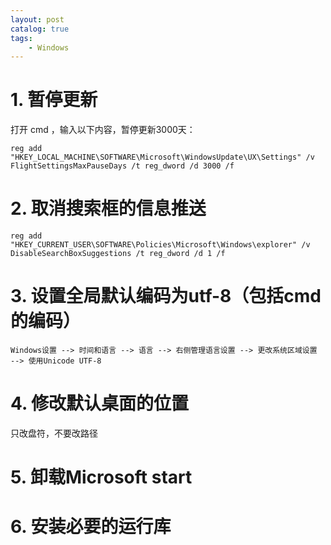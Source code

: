 ```yaml
---
layout: post   	
catalog: true 	
tags:
    - Windows
---
```




# 1. 暂停更新

打开 cmd ，输入以下内容，暂停更新3000天：

```
reg add "HKEY_LOCAL_MACHINE\SOFTWARE\Microsoft\WindowsUpdate\UX\Settings" /v FlightSettingsMaxPauseDays /t reg_dword /d 3000 /f
```

# 2. 取消搜索框的信息推送

```
reg add "HKEY_CURRENT_USER\SOFTWARE\Policies\Microsoft\Windows\explorer" /v DisableSearchBoxSuggestions /t reg_dword /d 1 /f
```

# 3. 设置全局默认编码为utf-8（包括cmd的编码）

`Windows设置 --> 时间和语言 --> 语言 --> 右侧管理语言设置 --> 更改系统区域设置 --> 使用Unicode UTF-8`

# 4. 修改默认桌面的位置

只改盘符，不要改路径

# 5. 卸载Microsoft start

# 6. 安装必要的运行库



